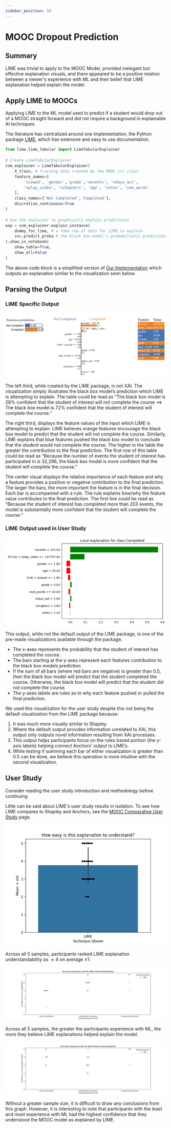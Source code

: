 ```yaml
---
sidebar_position: 50
---
```


# MOOC Dropout Prediction

## Summary

LIME was trivial to apply to the MOOC Model, provided inelegant but effective explanation visuals, and there appeared to be a positive relation between a viewer's experience with ML and their belief that LIME explanation helped explain the model.

## Apply LIME to MOOCs

Applying LIME to the ML model used to predict if a student would drop out of a MOOC straight forward and did not require a background in explainable AI techniques.

The literature has centralized around one implementation, the Python package [LIME](https://pypi.org/project/lime/), which has extensive and easy to use documentation.

```Python
from lime.lime_tabular import LimeTabularExplainer

# Create LimeTabularExplainer
svm_explainer = LimeTabularExplainer(
    X_train, # training data created by the MOOC src class
    feature_names=[
        'viewed', 'gender','grade','nevents', 'ndays_act',
        'nplay_video', 'nchapters', 'age', 'votes', 'num_words'
    ],
    class_names=['Not Completed','Completed'],
    discretize_continuous=True
)

# Use the explainer to graphically explain predictions
exp = svm_explainer.explain_instance(
    dummy_for_lime, # a fake row of data for LIME to explain
    svc.predict_proba # the black box model's probabilistic prediction method
).show_in_notebook(
    show_table=True,
    show_all=False
)
```

The above code block is a simplified version of [Our Implementation](https://github.com/cosmcbun/Explainable-Ai-Comps-2024/blob/62e136607f3b66106fd09fd558feb38f4834419a/MOOC/LIME/BasicExampleOfUsingLIMEOnMOOCDataset.ipynb) which outputs an explanation similar to the visualization seen below.

## Parsing the Output

### LIME Specific Output

![LIME Specific Output](./HTML%20Output.png)

The left third, while created by the LIME package, is not XAI. The visualization simply illustrates the black box model’s prediction which LIME is attempting to explain. The table could be read as “The black box model is 28% confident that the student of interest will not complete the course $\implies$ The black box model is 72% confident that the student of interest will complete the course.”

The right third, displays the feature values of the input which LIME is attempting to explain. LIME believes orange features encourage the black box model to predict that the student will not complete the course. Similarly, LIME explains that blue features pushed the black box model to conclude that the student would not complete the course. The higher in the table the greater the contribution to the final prediction. The first row of this table could be read as “Because the number of events the student of interest has participated in is 32,296, the black box model is more confident that the student will complete the course.”

The center visual displays the relative importance of each feature and why a feature provides a positive or negative contribution to the final prediction. The larger the bars, the more important the feature is in the final decision. Each bar is accompanied with a rule. The rule explains how/why the feature value contributes to the final prediction. The first line could be read as “Because the student of interest has completed more than 203 events, the model is substantially more confident that the student will complete the course.”

### LIME Output used in User Study

![LIME Output used in User Study](./X_complete3.png)

This output, while not the default output of the LIME package, is one of the pre-made visualizations available through the package.

- The x-axes represents the probability that the student of interest has completed the course.
- The bars starting at the y-axes represent each features contribution to the black box models prediction.
- If the sum of all bars (where red bars are negative) is greater than 0.5, then the black box model will predict that the student completed the course. Otherwise, the black box model will predict that the student did not complete the course.
- The y-axes labels are rules as to why each feature pushed or pulled the final prediction.

We used this visualization for the user study despite this not being the default visualization from the LIME package because:

1. It was much more visually similar to Shapley.
2. Where the default output provides information unrelated to XAI, this output only outputs novel information resulting from XAI processes.
3. This output helps participants focus on the rules based portion (the y-axis labels) helping connect Anchors’ output to LIME’s.
4. While testing if summing each bar of either visualization is greater than 0.5 can be done, we believe this operation is more intuitive with the second visualization.

## User Study

Consider reading the user study introduction and methodology before continuing

Little can be said about LIME's user study results in isolation. To see how LIME compares to Shapley and Anchors, see the [MOOC Comparative User Study](../User%20Study/MOOC%20-%20Comparative%20Results.md) page.

![Sample All LIME - How easy is this explanation to understand](./Sample%20All%20LIME%20-%20How%20easy%20is%20this%20explanation%20to%20understand.png)

Across all 5 samples, participants ranked LIME explanation understandability as $\approx4$ on average $\pm 1$.

![Sample All LIME - How Does Experience with ML Affect Model Explainability.png](./Sample%20All%20LIME%20-%20How%20Does%20Experience%20with%20ML%20Affect%20Model%20Explainability.png)

Across all 5 samples, the greater the participants experience with ML, the more they believe LIME explanations helped explain the model.

![Sample All LIME - How Does Experience with ML Affect Model Understandability](./Sample%20All%20LIME%20-%20How%20Does%20Experience%20with%20ML%20Affect%20Model%20Understandability.png)

Without a greater sample size, it is difficult to draw any conclusions from this graph. However, it is interesting to note that participants with the least and most experience with ML had the highest confidence that they understood the MOOC model as explained by LIME.
